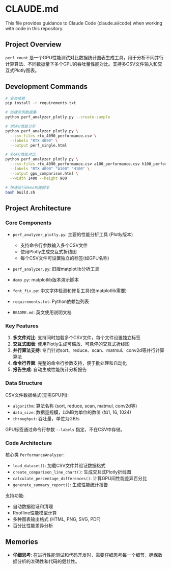 # CLAUDE.md

This file provides guidance to Claude Code (claude.ai/code) when working with code in this repository.

## Project Overview

`perf_count` 是一个GPU性能测试对比数据统计图表生成工具，用于分析不同并行计算算法、不同数据量下多个GPU的吞吐量性能对比。支持多CSV文件输入和交互式Plotly图表。

## Development Commands

```bash
# 安装依赖
pip install -r requirements.txt

# 创建示例数据集
python perf_analyzer_plotly.py --create-sample

# 单GPU性能分析
python perf_analyzer_plotly.py \
  --csv-files rtx_4090_performance.csv \
  --labels "RTX 4090" \
  --output perf_single.html

# 多GPU性能对比
python perf_analyzer_plotly.py \
  --csv-files rtx_4090_performance.csv a100_performance.csv h100_performance.csv \
  --labels "RTX 4090" "A100" "H100" \
  --output gpu_comparison.html \
  --width 1400 --height 900

# 快速运行demo构建脚本
bash build.sh
```

## Project Architecture

### Core Components

- `perf_analyzer_plotly.py`: 主要的性能分析工具 (Plotly版本)
  - 支持命令行参数输入多个CSV文件
  - 使用Plotly生成交互式折线图
  - 每个CSV文件可设置独立的标签(如GPU名称)

- `perf_analyzer.py`: 旧版matplotlib分析工具
- `demo.py`: matplotlib版本演示脚本  
- `font_fix.py`: 中文字体检测和修复工具(仅matplotlib需要)
- `requirements.txt`: Python依赖包列表
- `README.md`: 英文使用说明文档

### Key Features

1. **多文件对比**: 支持同时加载多个CSV文件，每个文件设置独立标签
2. **交互式图表**: 使用Plotly生成可缩放、可悬停的交互式折线图
3. **并行算法支持**: 专门针对sort、reduce、scan、matmul、conv2d等并行计算算法
4. **命令行界面**: 完整的命令行参数支持，便于批处理和自动化
5. **报告生成**: 自动生成性能统计分析报告

### Data Structure

CSV文件数据格式(无需GPU列):
- `algorithm`: 算法名称 (sort, reduce, scan, matmul, conv2d等)
- `data_size`: 数据量规模，以MB为单位的数值 (如1, 16, 1024)
- `throughput`: 吞吐量，单位为GB/s

GPU标签通过命令行参数 `--labels` 指定，不在CSV中存储。

### Code Architecture

核心类 `PerformanceAnalyzer`:
- `load_dataset()`: 加载CSV文件并验证数据格式
- `create_comparison_line_chart()`: 生成交互式Plotly折线图
- `calculate_percentage_differences()`: 计算GPU间性能差异百分比
- `generate_summary_report()`: 生成性能统计报告

支持功能:
- 自动数据验证和清理
- Roofline性能模型计算
- 多种图表输出格式 (HTML, PNG, SVG, PDF)
- 百分比性能差异分析

## Memories

- **仔细思考**: 在进行性能测试和代码开发时，需要仔细思考每一个细节，确保数据分析的准确性和代码的健壮性。